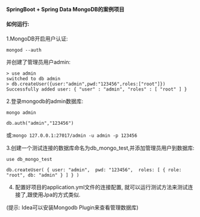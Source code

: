 #### SpringBoot + Spring Data MongoDB的案例项目

#### 如何运行:
  
 
  
   
   1.MongoDB开启用户认证:
   
   `mongod --auth`
   
   并创建了管理员用户admin:
   ```
   > use admin
   switched to db admin
   > db.createUser({user:"admin",pwd:"123456",roles:["root"]})
   Successfully added user: { "user" : "admin", "roles" : [ "root" ] }
   ```
   
  2.登录mongodb的admin数据库:
     
   `mongo admin`
      
   `db.auth("admin","123456")`
   
  或:`mongo 127.0.0.1:27017/admin -u admin -p 123456`
  
  3.创建一个测试连接的数据库命名为db_mongo_test,并添加管理员用户到数据库:
  
  `use db_mongo_test`
  
  `db.createUser( { user: "admin",  pwd: "123456",  roles: [ { role: "root", db: "admin" } ] } )`
  
  4. 配置好项目的application.yml文件的连接配置, 就可以运行测试方法来测试连接了,跟使用Jpa的方式类似.
  
  (提示: Idea可以安装Mongodb Plugin来查看管理数据库)
      